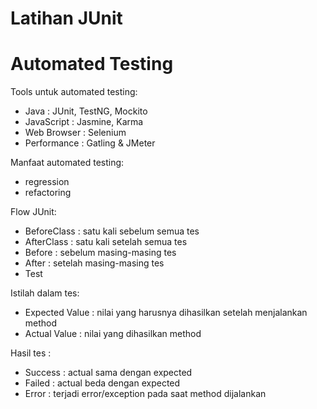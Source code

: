 # Latihan JUnit

# Automated Testing #

Tools untuk automated testing:

* Java : JUnit, TestNG, Mockito
* JavaScript : Jasmine, Karma
* Web Browser : Selenium
* Performance : Gatling & JMeter

Manfaat automated testing:

* regression
* refactoring

Flow JUnit:

* BeforeClass : satu kali sebelum semua tes
* AfterClass : satu kali setelah semua tes
* Before : sebelum masing-masing tes
* After : setelah masing-masing tes
* Test

Istilah dalam tes:

* Expected Value : nilai yang harusnya dihasilkan setelah menjalankan method
* Actual Value : nilai yang dihasilkan method

Hasil tes : 

* Success : actual sama dengan expected
* Failed : actual beda dengan expected
* Error : terjadi error/exception pada saat method dijalankan
